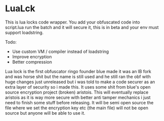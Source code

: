 # LuaLck

This is lua locks code wrapper. You add your obfuscated code into script.lua run the batch and it will secure it, this is in beta and your env must support loadstring.

Todo:
- Use custom VM / compiler instead of loadstring
- Improve encryption
- Better compression


Lua lock is the first obfuscator ringo founder blue made it was an IB fork and was horse shit but the name is still used and he still ran the obf with huge changes just unreleased but i was told to make a code securer as an extra layer of security so i made this. It uses some shit from blue's open source encryption project (broken) aristois. This will eventually replace aristois as it is way more secure with better anti tamper mechanics i just need to finish some stuff before releasing. It will be semi open source the file where we set the encryption key etc (the main file) will not be open source but anyone will be able to use it.
